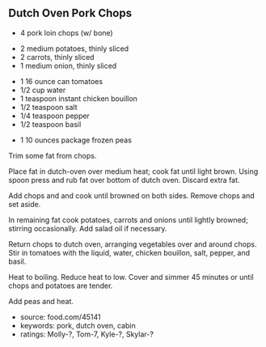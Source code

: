 Dutch Oven Pork Chops
---------------------

- 4 pork loin chops (w/ bone)
<!-- -->
- 2 medium potatoes, thinly sliced
- 2 carrots, thinly sliced
- 1 medium onion, thinly sliced
<!-- -->
- 1 16 ounce can tomatoes
- 1/2 cup water
- 1 teaspoon instant chicken bouillon
- 1/2 teaspoon salt
- 1/4 teaspoon pepper
- 1/2 teaspoon basil
<!-- -->
- 1 10 ounces package frozen peas

Trim some fat from chops.

Place fat in dutch-oven over medium heat; cook fat until light brown.
Using spoon press and rub fat over bottom of dutch oven. Discard extra
fat.

Add chops and and cook until browned on both sides. Remove chops and
set aside.

In remaining fat cook potatoes, carrots and onions until lightly
browned; stirring occasionally.  Add salad oil if necessary.

Return chops to dutch oven, arranging vegetables over and around chops.
Stir in tomatoes with the liquid, water, chicken bouillon, salt,
pepper, and basil.

Heat to boiling.  Reduce heat to low.  Cover and simmer 45 minutes or
until chops and potatoes are tender.

Add peas and heat.

- source: food.com/45141
- keywords: pork, dutch oven, cabin
- ratings: Molly-?, Tom-7, Kyle-?, Skylar-?
